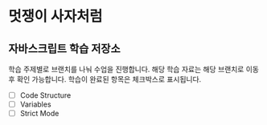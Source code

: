 # 멋쟁이 사자처럼

## 자바스크립트 학습 저장소

학습 주제별로 브랜치를 나눠 수업을 진행합니다.
해당 학습 자료는 해당 브랜치로 이동 후 확인 가능합니다.
학습이 완료된 항목은 체크박스로 표시됩니다.

- [ ] Code Structure
- [ ] Variables
- [ ] Strict Mode

<!--
[링크다](https://www.naver.com)

- [ ] 체크박스다
- [x] 체크박스다

---
위에는 구분선이다

> 인용구다

```javascript

// 코드영역이다
function hello (){
  console.log('우엥');
}

```
-->
